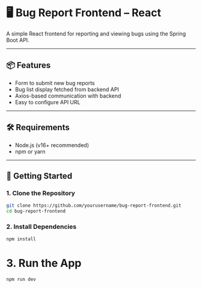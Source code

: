 # 🖥️ Bug Report Frontend – React

A simple React frontend for reporting and viewing bugs using the Spring Boot API.

---

## 📦 Features

- Form to submit new bug reports
- Bug list display fetched from backend API
- Axios-based communication with backend
- Easy to configure API URL

---

## 🛠 Requirements

- Node.js (v16+ recommended)
- npm or yarn

---

## 🚀 Getting Started

### 1. Clone the Repository

```bash
git clone https://github.com/yourusername/bug-report-frontend.git
cd bug-report-frontend
```
### 2. Install Dependencies

```bash
npm install
```
# 3. Run the App

```bash
npm run dev
```
